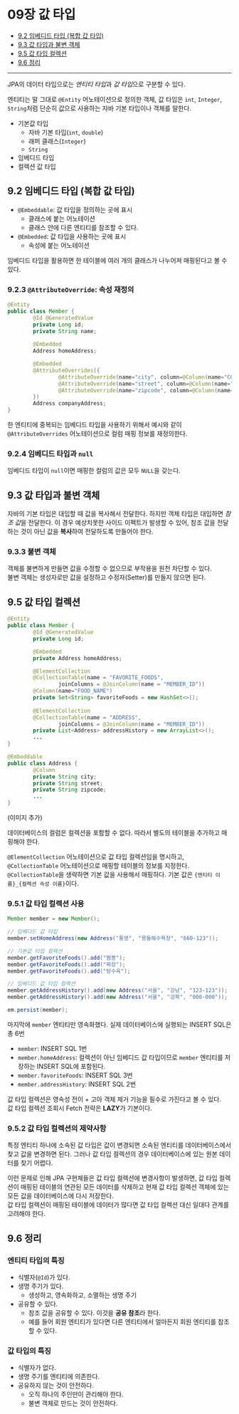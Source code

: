 # 09장 값 타입

* [9.2 임베디드 타입 (복합 값 타입)](#92-임베디드-타입-복합-값-타입)
* [9.3 값 타입과 불변 객체](#93-값-타입과-불변-객체)
* [9.5 값 타입 컬렉션](#95-값-타입-컬렉션)
* [9.6 정리](#96-정리)

---

JPA의 데이터 타입으로는 *엔티티 타입*과 *값 타입*으로 구분할 수 있다.

엔티티는 말 그대로 `@Entity` 어노테이션으로 정의한 객체, 값 타입은 `int`, `Integer`, `String`처럼 단순히 값으로 사용하는 자바 기본 타입이나 객체를 말한다.

* 기본값 타입
    * 자바 기본 타입(`int`, `double`)
    * 래퍼 클래스(`Integer`)
    * `String`
* 임베디드 타입
* 컬렉션 값 타입

## 9.2 임베디드 타입 (복합 값 타입)
* `@Embeddable`: 값 타입을 정의하는 곳에 표시
    * 클래스에 붙는 어노테이션
    * 클래스 안에 다른 엔티티를 참조할 수 있다.
* `@Embedded`: 값 타입을 사용하는 곳에 표시
    * 속성에 붙는 어노테이션

임베디드 타입을 활용하면 한 테이블에 여러 개의 클래스가 나누어져 매핑된다고 볼 수있다. 

### 9.2.3 `@AttributeOverride`: 속성 재정의
```java
@Entity
public class Member {
		@Id @GeneratedValue
		private Long id;
		private String name;
		
		@Embedded
		Address homeAddress;

		@Embedded
		@AttributeOverrides({
				@AttributeOverride(name="city", column=@Column(name="COMPANY_CITY")),
				@AttributeOverride(name="street", column=@Column(name="COMPANY_STREET")),
				@AttributeOverride(name="zipcode", column=@Column(name="COMPANY_ZIPCODE"))
		})
		Address companyAddress;
}
```
한 엔티티에 중복되는 임베디드 타입을 사용하기 위해서 예시와 같이 `@AttributeOverrides` 어노테이션으로 컬럼 매핑 정보를 재정의한다.

### 9.2.4 임베디드 타입과 `null`
임베디드 타입이 `null`이면 매핑한 컬럼의 값은 모두 `NULL`을 갖는다.

## 9.3 값 타입과 불변 객체
자바의 기본 타입은 대입할 때 값을 복사해서 전달한다. 하지만 객체 타입은 대입하면 *참조 값*을 전달한다. 이 경우 예상치못한 사이드 이펙트가 발생할 수 있어, 참조 값을 전달하는 것이 아닌 값을 **복사**하여 전달하도록 만들어야 한다.

### 9.3.3 불변 객체
객체를 불변하게 만들면 값을 수정할 수 없으므로 부작용을 원천 차단할 수 있다.<br>
불변 객체는 생성자로만 값을 설정하고 수정자(Setter)를 만들지 않으면 된다.

## 9.5 값 타입 컬렉션
```java
@Entity
public class Member {
		@Id @GeneratedValue
		private Long id;

		@Embedded
		private Address homeAddress;

		@ElementCollection
		@CollectionTable(name = "FAVORITE_FOODS",
				joinColumns = @JoinColumn(name = "MEMBER_ID"))
		@Column(name="FOOD_NAME")
		private Set<String> favoriteFoods = new HashSet<>();
		
		@ElementCollection
		@CollectionTable(name = "ADDRESS", 
				joinColumns = @JoinColumn(name = "MEMBER_ID"))
		private List<Address> addressHistory = new ArrayList<>();
		...
}

@Embeddable
public class Address {
		@Column
		private String city;
		private String street;
		private String zipcode;
		...
}
```
(이미지 추가)

데이터베이스의 컬럼은 컬렉션을 포함할 수 없다. 따라서 별도의 테이블을 추가하고 매핑해야 한다.

`@ElementCollection` 어노테이션으로 값 타입 컬렉션임을 명시하고, `@CollectionTable` 어노테이션으로 매핑할 테이블의 정보를 지정한다.<br>
`@CollectionTable`을 생략하면 기본 값을 사용해서 매핑하다. 기본 값은 `{엔티티 이름}_{컬렉션 속성 이름}`이다.

### 9.5.1 값 타입 컬렉션 사용
```java
Member member = new Member();

// 임베디드 값 타입
member.setHomeAddress(new Address("통영", "몽돌해수욕장", "660-123"));

// 기본값 타입 컬렉션
member.getFavoriteFoods().add("짬뽕");
member.getFavoriteFoods().add("짜장");
member.getFavoriteFoods().add("탕수육");

// 임베디드 값 타입 컬렉션
member.getAddressHistory().add(new Address("서울", "강남", "123-123"));
member.getAddressHistory().add(new Address("서울", "강북", "000-000"));

em.persist(member);
```

마지막에 `member` 엔티티만 영속화했다. 실제 데이터베이스에 실행되는 INSERT SQL은 총 6번
* `member`: INSERT SQL 1번
* `member.homeAddress`: 컬렉션이 아닌 임베디드 값 타입이므로 `member` 엔티티를 저장하는 INSERT SQL에 포함된다.
* `member.favoriteFoods`: INSERT SQL 3번
* `member.addressHistory`: INSERT SQL 2번

값 타입 컬렉션은 영속성 전이 + 고아 객체 제거 기능을 필수로 가진다고 볼 수 있다.<br>
값 타입 컬렉션 조회시 Fetch 전략은 **LAZY**가 기본이다.

### 9.5.2 값 타입 컬렉션의 제약사항
특정 엔티티 하나에 소속된 값 타입은 값이 변경되면 소속된 엔티티를 데이터베이스에서 찾고 값을 변경하면 된다. 그러나 값 타입 컬렉션의 경우 데이터베이스에 있는 원본 데이터를 찾기 어렵다.

이런 문제로 인해 JPA 구현체들은 값 타입 컬렉션에 변경사항이 발생하면, 값 타입 컬렉션이 매핑된 테이블의 연관된 모든 데이터를 삭제하고 현재 값 타입 컬렉션 객체에 있는 모든 값을 데이터베이스에 다시 저장한다.<br>
값 타입 컬렉션이 매핑된 테이블에 데이터가 많다면 값 타입 컬렉션 대신 일대다 관계를 고려해야 한다.

## 9.6 정리
### 엔티티 타입의 특징
* 식별자(`@Id`)가 있다.
* 생명 주기가 있다.
    * 생성하고, 영속화하고, 소멸하는 생명 주기
* 공유할 수 있다.
    * 참조 값을 공유할 수 있다. 이것을 **공유 참조**라 한다.
    * 예를 들어 회원 엔티티가 있다면 다른 엔티티에서 얼마든지 회원 엔티티를 참조할 수 있다.

### 값 타입의 특징
* 식별자가 없다.
* 생명 주기를 엔티티에 의존한다.
* 공유하지 않는 것이 안전하다.
    * 오직 하나의 주인만이 관리해야 한다.
    * 불변 객체로 만드는 것이 안전하다.